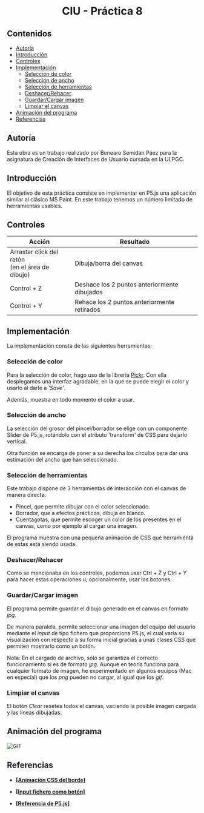 # <center>CIU - Práctica 8</center>

## Contenidos

* [Autoría](#autoría)
* [Introducción](#introducción)
* [Controles](#controles)
* [Implementación](#implementación)
  * [Selección de color](#selección-de-color)
  * [Selección de ancho](#selección-de-ancho)
  * [Selección de herramientas](#selección-de-herramientas)
  * [Deshacer/Rehacer](#deshacer-rehacer)
  * [Guardar/Cargar imagen](#guardar-cargar-imagen)
  * [Limpiar el canvas](#limpiar-el-canvas)
* [Animación del programa](#animación-del-programa)
* [Referencias](#referencias)

## Autoría

Esta obra es un trabajo realizado por Benearo Semidan Páez para la asignatura de Creación de Interfaces de Usuario cursada en la ULPGC.

## Introducción

El objetivo de esta práctica consiste en implementar en P5.js una aplicación similar al clásico MS Paint. En este trabajo tenemos un número limitado de herramientas usables.

## Controles

| Acción | Resultado |
| -- | -- |
| Arrastar click del ratón <br> (en el área de dibujo) | Dibuja/borra del canvas |
| Control + Z | Deshace los 2 puntos anteriormente dibujados |
| Control + Y | Rehace los 2 puntos anteriormente retirados |

## Implementación

La implementación consta de las siguientes herramientas:

### Selección de color

Para la selección de color, hago uso de la librería [Pickr](https://github.com/Simonwep/pickr). Con ella desplegamos una interfaz agradable, en la que se puede elegir el color y usarlo al darle a <i>'Save'</i>.

Además, muestra en todo momento el color a usar.

### Selección de ancho

La selección del grosor del pincel/borrador se elige con un componente Slider de P5.js, rotándolo con el atributo 'transform' de CSS para dejarlo vertical.

Otra función se encarga de poner a su derecha los círculos para dar una estimación del ancho que han seleccionado.

### Selección de herramientas

Este trabajo dispone de 3 herramientas de interacción con el canvas de manera directa:

* Pincel, que permite dibujar con el color seleccionado.
* Borrador, que a efectos prácticos, dibuja en blanco.
* Cuentagotas, que permite escoger un color de los presentes en el canvas, como por ejemplo al cargar una imagen.

El programa muestra con una pequeña animación de CSS qué herramienta de estas está siendo usada.

### Deshacer/Rehacer

Como se mencionaba en los controles, podemos usar Ctrl + Z y Ctrl + Y para hacer estas operaciones u, opcionalmente, usar los botones.


### Guardar/Cargar imagen

El programa permite guardar el dibujo generado en el canvas en formato <i>jpg</i>.

De manera paralela, permite seleccionar una imagen del equipo del usuario mediante el <i>input</i> de tipo fichero que proporciona P5.js, el cual varía su visualización con respecto a su forma inicial gracias a unas clases CSS que permiten mostrarlo como un botón.

Nota: En el cargado de archivo, sólo se garantiza el correcto funcionamiento si es de formato <i>jpg</i>. Aunque en teoría funciona para cualquier formato de imagen, he experimentado en algunos equipos (Mac en especial) que los <i>png</i> pueden no cargar, al igual que los <i>gif</i>.

### Limpiar el canvas

El botón <i>Clear</i> resetea todos el canvas, vaciando la posible imagen cargada y las líneas dibujadas.

## Animación del programa

![GIF](animation/animation.gif)

## Referencias

- <b>[[Animación CSS del borde]](https://stackoverflow.com/questions/28365839/dashed-border-animation-in-css3-animation)</b>

- <b>[[Input fichero como botón]](https://codepen.io/yashwant/pen/VjXYZd)</b>

- <b>[[Referencia de P5.js]](https://p5js.org/reference/)</b>
